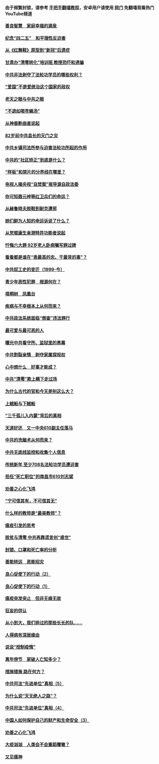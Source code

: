 #### 由于频繁封锁，请参考 [手把手翻墙教程](https://github.com/gfw-breaker/guides/wiki/)，安卓用户请使用 [网门](https://github.com/gfw-breaker/nogfw/blob/master/dl.md?t=04240500) 免翻墙观看热门YouTube频道 

#### [善良智慧　家庭幸福的源泉](../pages/19/423632.md?t=04240500) 

#### [纪念“四二五”　和平理性反迫害](../pages/19/423660.md?t=04240500) 

#### [从《红舞鞋》原型到“新冠”后遗症](../pages/19/423509.md?t=04240500) 

#### [甘肃办“清零转化”培训班 教授恐吓和诱骗](../pages/19/423498.md?t=04240500) 

#### [中共非法剥夺了法轮功学员的哪些权利？](../pages/19/423392.md?t=04240500) 

#### [“爱国”不是爱统治这个国家的政权](../pages/19/423029.md?t=04240500) 

#### [老天之眼与中共之眼](../pages/19/423378.md?t=04240500) 

#### [“不退如喝苍蝇汤”](../pages/19/423287.md?t=04240500) 

#### [从神兽断曲直说起](../pages/19/423201.md?t=04240500) 

#### [82岁前中共县长的灭门之灾](../pages/19/423055.md?t=04240500) 

#### [中共乡镇司法所参与迫害法轮功所起的作用](../pages/19/423064.md?t=04240500) 

#### [中共的“社区矫正”到底是什么？](../pages/19/422870.md?t=04240500) 

#### [“样板”和禁片的分界线在哪里？](../pages/19/422704.md?t=04240500) 

#### [电视人揭央视“自焚案”报导源自政法委](../pages/19/422770.md?t=04240500) 

#### [你可知聂元梓等红卫兵们的命运？](../pages/19/422848.md?t=04240500) 

#### [从赫鲁晓夫脱鞋到耐克遭邪](../pages/19/422826.md?t=04240500) 

#### [她们鲜为人知的命运诉说了什么？](../pages/19/422754.md?t=04240500) 

#### [从党棍康生亲测特异功能者说起](../pages/19/422657.md?t=04240500) 

#### [忏悔六大罪 92岁老人卧病嘱写罪过碑](../pages/19/422750.md?t=04240500) 

#### [看看都是谁在“表最高的忠、干最背的事”？](../pages/19/422703.md?t=04240500) 

#### [中共奴工史的变迁（1999-今）](../pages/19/422656.md?t=04240500) 

#### [青少年恶性犯罪　根源何在？](../pages/19/422449.md?t=04240500) 

#### [梧桐树　凤凰台](../pages/19/422442.md?t=04240500) 

#### [疾病与不幸根本上从何而来？](../pages/19/422438.md?t=04240500) 

#### [中共政法系统面临“倒查”违法罪行](../pages/19/422497.md?t=04240500) 

#### [最可爱与最可恶的人](../pages/19/422448.md?t=04240500) 

#### [曝光中共看守所、监狱里的黑幕](../pages/19/422390.md?t=04240500) 

#### [中共割裂亲情　剥夺家属探视权](../pages/19/422364.md?t=04240500) 

#### [心中想什么　好事才能成？](../pages/19/422318.md?t=04240500) 

#### [中共“清零”欺上瞒下走过场](../pages/19/422306.md?t=04240500) 

#### [为什么古代的官和今天差别这么大？](../pages/19/422228.md?t=04240500) 

#### [上贼船与下贼船](../pages/19/422276.md?t=04240500) 

#### [“三千孤儿入内蒙”背后的真相](../pages/19/422229.md?t=04240500) 

#### [天道好还　又一中央610副主任落马](../pages/19/422155.md?t=04240500) 

#### [中共的洗脑术从何而来？](../pages/19/422154.md?t=04240500) 

#### [中共无底线监控和收集个人信息](../pages/19/422039.md?t=04240500) 

#### [传统新年 至少708名法轮功学员遭迫害](../pages/19/421946.md?t=04240500) 

#### [担任“死亡职位”的南昌市610刘志斌](../pages/19/421957.md?t=04240500) 

#### [劝善之心化飞鸿](../pages/19/421164.md?t=04240500) 

#### [“宁可信其有，不可信其无”](../pages/19/421691.md?t=04240500) 

#### [什么样的教师是“最美教师”？](../pages/19/421755.md?t=04240500) 

#### [瘟疫引发的思考](../pages/19/421594.md?t=04240500) 

#### [脱贫与清零 中共再靠谎言创“盛世”](../pages/19/421590.md?t=04240500) 

#### [封锁、口罩和死亡率的分析](../pages/19/421495.md?t=04240500) 

#### [善能转运　恶能招灾](../pages/19/421334.md?t=04240500) 

#### [良心促使下的行动（2）](../pages/19/421361.md?t=04240500) 

#### [良心促使下的行动（1）](../pages/19/421302.md?t=04240500) 

#### [瘟疫突发突止　但非无缘无故](../pages/19/421281.md?t=04240500) 

#### [狂妄的供认](../pages/19/421199.md?t=04240500) 

#### [从小到大，我们排过的那些长长的队……](../pages/19/421243.md?t=04240500) 

#### [人得病有深层缘由](../pages/19/420864.md?t=04240500) 

#### [说说“控制疫情”](../pages/19/420831.md?t=04240500) 

#### [离年傍节　家破人亡知多少？](../pages/19/420563.md?t=04240500) 

#### [措施错施  路在何方？](../pages/19/420076.md?t=04240500) 

#### [中共司法“先进单位”真相（5）](../pages/19/419453.md?t=04240500) 

#### [为什么说“天无绝人之路”？](../pages/19/419618.md?t=04240500) 

#### [中共司法“先进单位”真相（4）](../pages/19/419452.md?t=04240500) 

#### [中国人如何保护自己的财产和生命安全（3）](../pages/19/419405.md?t=04240500) 

#### [劝善之心化飞鸿](../pages/19/418758.md?t=04240500) 

#### [大疫汹汹　人类会不会重蹈覆辙？](../pages/19/419691.md?t=04240500) 

#### [又见瘟神](../pages/19/419225.md?t=04240500) 

